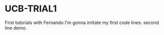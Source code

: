 # UCB-TRIAL1
First tutorials with Fernando
I'm gonna imitate my first code lines.
 second line demo.

